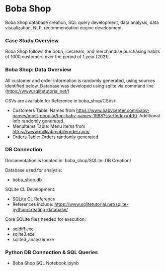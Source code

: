 # Boba Shop
Boba Shop database creation, SQL query development, data analysis, data visualization, NLP, recommendation engine development. 

### Case Study Overview
Boba Shop follows the boba, icecream, and merchandise purchasing habits of 1000 customers over the period of 1 year (2021). 

### Boba Shop: Data Overview
All customer and order information is randomly generated, using sources identified below. Database was developed using sqlite via command line (https://www.sqlitetutorial.net/)

CSVs are available for Reference in boba_shop/CSVs/:
- Customers Table: Names from https://www.babycenter.com/baby-names/most-popular/top-baby-names-1988?startIndex=400. Additional info randomly generated.
- MenuItems Table: Menu Items from https://www.milklabmobileorder.com/
- Orders Table: Orders randomly generated 

### DB Connection 
Documentation is located in: boba_shop/SQLite: DB Creation/

Database used for analysis:
- boba_shop.db

SQLite CL Development:
- SQLite CL Reference
- References include: https://www.sqlitetutorial.net/sqlite-python/creating-database/

Core SQLite files needed for execution:
- sqldiff.exe
- sqlite3.exe
- sqlite3_analyzer.exe


### Python DB Connection & SQL Queries
- Boba Shop SQL Notebook.ipynb

